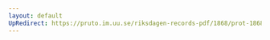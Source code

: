 ```yaml
---
layout: default
UpRedirect: https://pruto.im.uu.se/riksdagen-records-pdf/1868/prot-1868--ak--208/prot-1868--ak--208_000.pdf
---
```

